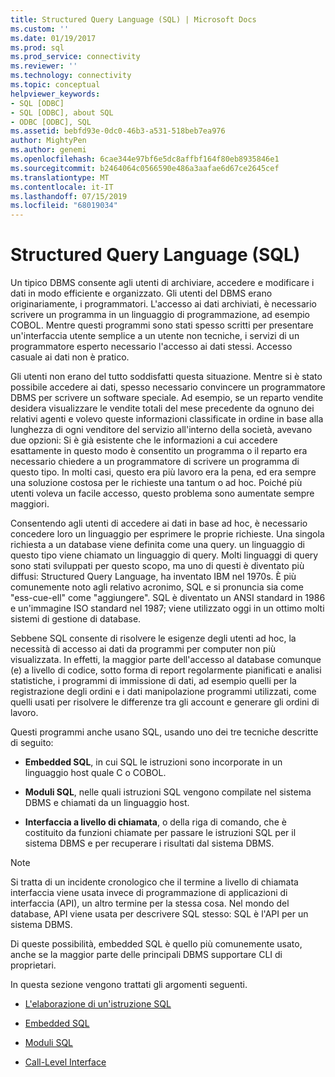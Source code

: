 ```yaml
---
title: Structured Query Language (SQL) | Microsoft Docs
ms.custom: ''
ms.date: 01/19/2017
ms.prod: sql
ms.prod_service: connectivity
ms.reviewer: ''
ms.technology: connectivity
ms.topic: conceptual
helpviewer_keywords:
- SQL [ODBC]
- SQL [ODBC], about SQL
- ODBC [ODBC], SQL
ms.assetid: bebfd93e-0dc0-46b3-a531-518beb7ea976
author: MightyPen
ms.author: genemi
ms.openlocfilehash: 6cae344e97bf6e5dc8affbf164f80eb8935846e1
ms.sourcegitcommit: b2464064c0566590e486a3aafae6d67ce2645cef
ms.translationtype: MT
ms.contentlocale: it-IT
ms.lasthandoff: 07/15/2019
ms.locfileid: "68019034"
---
```

# <a name="structured-query-language-sql"></a>Structured Query Language (SQL)
Un tipico DBMS consente agli utenti di archiviare, accedere e modificare i dati in modo efficiente e organizzato. Gli utenti del DBMS erano originariamente, i programmatori. L'accesso ai dati archiviati, è necessario scrivere un programma in un linguaggio di programmazione, ad esempio COBOL. Mentre questi programmi sono stati spesso scritti per presentare un'interfaccia utente semplice a un utente non tecniche, i servizi di un programmatore esperto necessario l'accesso ai dati stessi. Accesso casuale ai dati non è pratico.  
  
 Gli utenti non erano del tutto soddisfatti questa situazione. Mentre si è stato possibile accedere ai dati, spesso necessario convincere un programmatore DBMS per scrivere un software speciale. Ad esempio, se un reparto vendite desidera visualizzare le vendite totali del mese precedente da ognuno dei relativi agenti e volevo queste informazioni classificate in ordine in base alla lunghezza di ogni venditore del servizio all'interno della società, avevano due opzioni: Si è già esistente che le informazioni a cui accedere esattamente in questo modo è consentito un programma o il reparto era necessario chiedere a un programmatore di scrivere un programma di questo tipo. In molti casi, questo era più lavoro era la pena, ed era sempre una soluzione costosa per le richieste una tantum o ad hoc. Poiché più utenti voleva un facile accesso, questo problema sono aumentate sempre maggiori.  
  
 Consentendo agli utenti di accedere ai dati in base ad hoc, è necessario concedere loro un linguaggio per esprimere le proprie richieste. Una singola richiesta a un database viene definita come una query. un linguaggio di questo tipo viene chiamato un linguaggio di query. Molti linguaggi di query sono stati sviluppati per questo scopo, ma uno di questi è diventato più diffusi: Structured Query Language, ha inventato IBM nel 1970s. È più comunemente noto agli relativo acronimo, SQL e si pronuncia sia come "ess-cue-ell" come "aggiungere". SQL è diventato un ANSI standard in 1986 e un'immagine ISO standard nel 1987; viene utilizzato oggi in un ottimo molti sistemi di gestione di database.  
  
 Sebbene SQL consente di risolvere le esigenze degli utenti ad hoc, la necessità di accesso ai dati da programmi per computer non più visualizzata. In effetti, la maggior parte dell'accesso al database comunque (e) a livello di codice, sotto forma di report regolarmente pianificati e analisi statistiche, i programmi di immissione di dati, ad esempio quelli per la registrazione degli ordini e i dati manipolazione programmi utilizzati, come quelli usati per risolvere le differenze tra gli account e generare gli ordini di lavoro.  
  
 Questi programmi anche usano SQL, usando uno dei tre tecniche descritte di seguito:  
  
-   **Embedded SQL**, in cui SQL le istruzioni sono incorporate in un linguaggio host quale C o COBOL.  
  
-   **Moduli SQL**, nelle quali istruzioni SQL vengono compilate nel sistema DBMS e chiamati da un linguaggio host.  
  
-   **Interfaccia a livello di chiamata**, o della riga di comando, che è costituito da funzioni chiamate per passare le istruzioni SQL per il sistema DBMS e per recuperare i risultati dal sistema DBMS.  
  
> [!NOTE]  
>  Si tratta di un incidente cronologico che il termine a livello di chiamata interfaccia viene usata invece di programmazione di applicazioni di interfaccia (API), un altro termine per la stessa cosa. Nel mondo del database, API viene usata per descrivere SQL stesso: SQL è l'API per un sistema DBMS.  
  
 Di queste possibilità, embedded SQL è quello più comunemente usato, anche se la maggior parte delle principali DBMS supportare CLI di proprietari.  
  
 In questa sezione vengono trattati gli argomenti seguenti.  
  
-   [L'elaborazione di un'istruzione SQL](../../odbc/reference/processing-a-sql-statement.md)  
  
-   [Embedded SQL](../../odbc/reference/embedded-sql.md)  
  
-   [Moduli SQL](../../odbc/reference/sql-modules.md)  
  
-   [Call-Level Interface](../../odbc/reference/call-level-interfaces.md)

